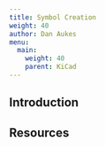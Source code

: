 ```yaml
---
title: Symbol Creation
weight: 40
author: Dan Aukes
menu:
  main:
    weight: 40
    parent: KiCad
---
```


## Introduction

## Resources
